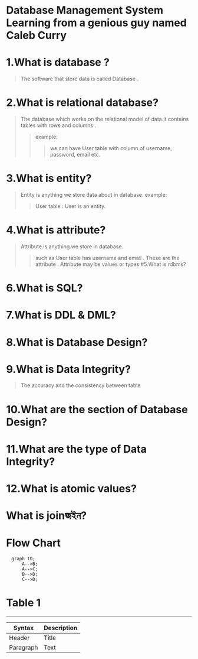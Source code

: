 # Database Management System Learning from a genious guy named Caleb Curry

# 1.What is database ?
  >The software that store data is called Database .

# 2.What is relational database?
 >The database which works on the relational model of data.It contains tables with rows and columns .
 >>example:
 >>>we can have User table with column of username, password, email etc.

# 3.What is entity?
>Entity is anything we store data about in database.
>example:
>>User table : User is an entity.

# 4.What is attribute?
>Attribute is anything we store in database.
>>such as User table has username and email . These are the attribute . Attribute may be values or types
#5.What is rdbms?

# 6.What is SQL?

# 7.What is DDL & DML?

# 8.What is Database Design? 

# 9.What is Data Integrity?
>The accuracy and the consistency between table

# 10.What are the section of Database Design?

# 11.What are the type of Data Integrity?

# 12.What is atomic values?
# What is joinজইন?

# Flow Chart 
```mermaid
  graph TD;
      A-->B;
      A-->C;
      B-->D;
      C-->D;
```

# Table 1

________________
| Syntax      | Description |
| ----------- | ----------- |
| Header      | Title       |
| Paragraph   | Text    


